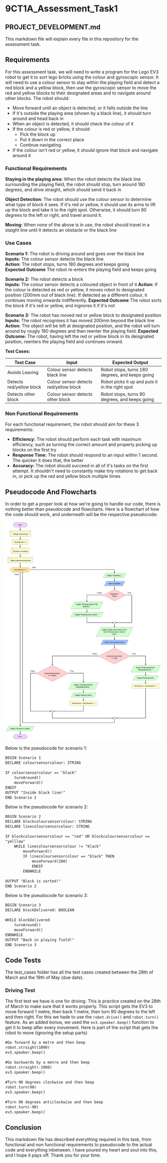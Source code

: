 # 9CT1A_Assessment_Task1

## PROJECT_DEVELOPMENT.md

This markdown file will explain every file in this repository for the assessment task.

## Requirements

For this assessment task, we will need to write a program for the Lego EV3 robot to get it to sort lego bricks using the colour and gyroscopic sensor. It will need to use a colour sensor to stay within the playing field and detect a red block and a yellow block, then use the gyroscopic sensor to move the red and yellow blocks to their designated areas and to navigate around other blocks. The robot should:

- Move forward until an object is detected, or it falls outside the line
- If it's outside the playing area (shown by a black line), it should turn around and head back in
- When an object is detected, it should check the colour of it
- If the colour is red or yellow, it should:
    - Pick the block up
    - Put it down in the correct place
    - Continue navigating
- If the colour isn't red or yellow, it should ignore that block and navigate around it

### Functional Requirements

**Staying in the playing area:** When the robot detects the black line surrounding the playing field, the robot should stop, turn around 180 degrees, and drive straight, which should send it back in  
  
**Object Detection:** The robot should use the colour sensor to determine what type of block it sees. If it's red or yellow, it should use its arms to lift up the block and take it to the right spot. Otherwise, it should turn 90 degrees to the left or right, and travel around it.

**Moving:** When none of the above is in use, the robot should travel in a staight line until it detects an obstacle or the black line

### Use Cases

**Scenario 1:** The robot is driving around and goes over the black line  
**Inputs:** The colour sensor detects the black line  
**Action:** The robot stops, turns 180 degrees and keeps going  
**Expected Outcome** The robot re-enters the playing field and keeps going  
  
**Scenario 2:** The robot detects a block   
**Inputs:** The colour sensor detects a coloured object in front of it
**Action:** If the colour is detected as red or yellow, it moves robot to designated position (200mm out of black line). If detected as a different colour, it continues moving onwards indifferently.
**Expected Outcome** The robot sorts the block if it's red or yellow, and ingnores it if it's not  

**Scenario 3:** The robot has moved red or yellow block to designated position
**Inputs:** The robot recognises it has moved 200mm beyond the black line
**Action:** The object will be left at designated position, and the robot will turn around by rougly 180 degrees and then reenter the playing field.
**Expected Outcome:** The robot, having left the red or yellow block in its deisgnated position, reenters the playing field and continues onward.

**Test Cases:**

| Test Case              | Input                                | Expected Output                               |
|------------------------|--------------------------------------|-----------------------------------------------|
|Avoids Leaving          |Colour sensor detects black line      |Robot stops, turns 180 degrees, and keeps going|
|Detects red/yellow block|Colour sensor detects red/yellow block|Robot picks it up and puts it in the right spot|
|Detects other block     |Colour sensor detects other block     |Robot stops, turns 90 degrees, and keeps going |

### Non Functional Requirements

For each functional requirement, the robot should aim for these 3 requirements:  

- **Efficiency:** The robot should perform each task with maximum efficiency, such as turning the correct amount and properly picking up blocks on the first try  
- **Response Time:** The robot should respond to an input within 1 second. The quicker it does that, the better
- **Accuracy:** The robot should succeed in all of it's tasks on the first attempt. It shouldn't need to constantly make tiny rotations to get back in, or pick up the red and yellow block multiple times

## Pseudocode And Flowcharts

In order to get a proper look at how we're going to handle our code, there is nothing better than pseudocode and flowcharts. Here is a flowchart of how the code should work, and underneath will be the respective pseudocode: 

![Flowchart describing the process of the code used in the assessment task](/assessmenttaskpseudocode.png "Flowchart of Assessment Task")

Below is the pseudocode for scenario 1:
```
BEGIN Scenario 1
DECLARE coloursensorcolour: STRING

IF coloursensorcolour == "black"
    turnAround()
    moveForward()
ENDIF
OUTPUT "Inside black line!"
END Scenario 1
```

Below is the pseudocode for scenario 2:
```
BEGIN Scenario 2
DECLARE blockcoloursensorcolour: STRING
DECLARE linecoloursensorcolour: STRING

IF blockcoloursensorcolour == "red" OR blockcoloursensorcolour == "yelllow" 
    WHILE linecoloursensorcolour != "black"
        moveForward()
        IF linecoloursensorcolour == "black" THEN
            moveForward(200)
            ENDIF
        ENDWHILE

OUTPUT "Block is sorted!"
END Scenario 2
```

Below is the pseudocode for scenario 3:
```
BEGIN Scenario 3
DECLARE blockDelivered: BOOLEAN

WHILE blockDelivered
    turnAround()
    moveForward()
ENDWHILE
OUTPUT "Back in playing field!"
END Scenerio 3
```

## Code Tests

The test_cases folder has all the test cases created between the 28th of March and the 19th of May (due date).

### Driving Test

The first test we have is one for driving. This is practice created on the 28th of March to make sure that it works properly. This script gets the EV3 to move forward 1 metre, then back 1 metre, then turn 90 degrees to the left and then right. For this we hade to use the `robot.drive()` and `robot.turn()` feature. As an added bonus, we used the `ev3.speaker.beep()` function to get it to beep after every movement. Here is part of the script that gets the robot to move (ignoring the setup parts)

```
#Go forward by a metre and then beep
robot.straight(1000)
ev3.speaker.beep()

#Go backwards by a metre and then beep
robot.straight(-1000)
ev3.speaker.beep()

#Turn 90 degrees clockwise and then beep
robot.turn(90)
ev3.speaker.beep()

#Turn 90 degrees anticlockwise and then beep
robot.turn(-90)
ev3.speaker.beep()
```

## Conclusion

This markdown file has described everything required in this task, from functional and non functional requirements to pseudocode to the actual code and everything inbetween. I have poured my heart and soul into this, and I hope it pays off. Thank you for your time.
